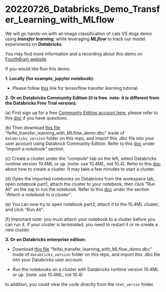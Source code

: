 # 20220726_Databricks_Demo_Transfer_Learning_with_MLflow
We will go hands-on with an image classification of cats VS dogs demo using ***transfer learning***, while leveraging ***MLflow*** to track our model experiments on ***Databricks***.

You may find more information and a recording about this demo on [FourthBrain website](https://discover.fourthbrain.ai/live-session/databricks?utm_campaign=Databricks%20Event&utm_medium=email&_hsmi=2&_hsenc=p2ANqtz--F8VKHIPHNwly3IwFlBZT7uYi4Jn3-fqVCD3M9GJl2h8qjWSSemEn5fAiN0DF7uY7krt5DdxtgPo6hf6YqQX19orXAIw&utm_content=2&utm_source=hs_email).

If you would like Run this demo:

**1. Locally (for example, jupyter notebook):**

* Please follow [this](https://www.tensorflow.org/tutorials/images/transfer_learning) link for tensorflow transfer learning tutorial.

**2. Or on Databricks Community Edition (it is free. note: it is different from the Databricks Free Trial version):**

(a) First sign up for a free [Community Edition account here](https://community.cloud.databricks.com/login.html), please refer to this [doc](https://docs.databricks.com/getting-started/community-edition.html) if you have questions.

(b) Then download [this file](https://github.com/feifeiwww/20220726_Databricks_Demo_Transfer_Learning_with_MLflow/blob/main/databricks_version/feifei_transfer_learning_with_MLflow_demo.dbc) "feifei_transfer_learning_with_MLflow_demo.dbc"  insde of `databricks_version` folder on this repo, and import this .dbc file into your user account using Databrick Community Edition. Refer to this [doc](https://docs.databricks.com/notebooks/notebooks-manage.html#import-a-notebook) under *"import a notebook"* section.

(c) Create a cluster under the "compute" tab on the left, select Databricks runtime version 10.4ML or up. (note: use 10.4ML, not 10.4). Refer to this [doc](https://docs.databricks.com/clusters/create.html) about how to create a cluster. It may take a few minutes to start a cluster. 

(d) Open the imported notebooks on Databricks from the workspace tab, open notebook part1, attach the cluster to your notebook, then click "Run All" on the top to run the notebook. Refer to this [doc](https://docs.databricks.com/notebooks/notebooks-manage.html#attach-a-notebook-to-a-cluster) under the section *"Attach a notebook to a cluster"*. 

(e) You can now try to open notebook part2, attach it to the 10.4ML cluster, and click "Run All".

(f) Important note: you must attach your notebook to a cluster before you can run it. If your cluster is terminated, you need to restart it or re-create a new cluster. 

**3. Or on Databricks enterprise edition:**

* Download [this file](https://github.com/feifeiwww/20220726_Databricks_Demo_Transfer_Learning_with_MLflow/blob/main/databricks_version/feifei_transfer_learning_with_MLflow_demo.dbc) "feifei_transfer_learning_with_MLflow_demo.dbc" insde of `databricks_version` folder on this repo, and import this .dbc file into your Databricks user account.

* Run the notebooks on a cluster with Databricks runtime version 10.4ML or up. (note: use 10.4ML, not 10.4)

In addition, you could view the code directly from the `html_versin` folder. 
